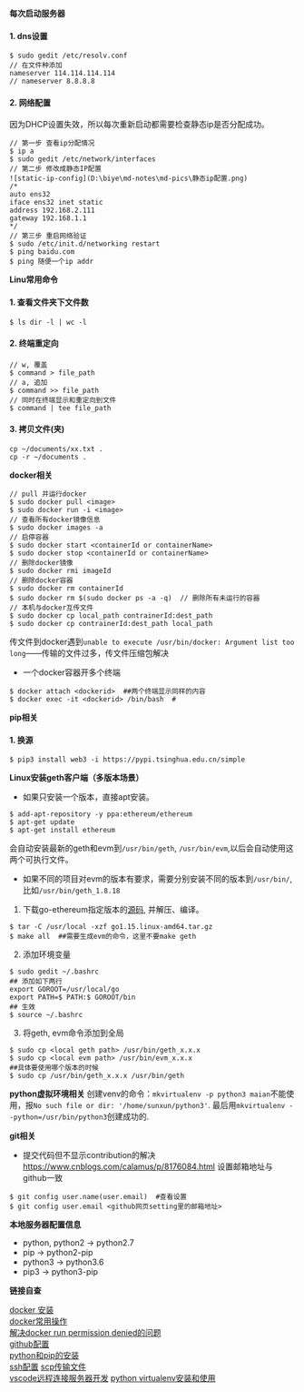 **每次启动服务器**
#### 1. dns设置
```
$ sudo gedit /etc/resolv.conf
// 在文件种添加
nameserver 114.114.114.114
// nameserver 8.8.8.8
```
#### 2. 网络配置
因为DHCP设置失效，所以每次重新启动都需要检查静态ip是否分配成功。
```
// 第一步 查看ip分配情况
$ ip a  
$ sudo gedit /etc/network/interfaces
// 第二步 修改成静态IP配置
![static-ip-config](D:\biye\md-notes\md-pics\静态ip配置.png)
/* 
auto ens32
iface ens32 inet static
address 192.168.2.111
gateway 192.168.1.1
*/
// 第三步 重启网络验证
$ sudo /etc/init.d/networking restart
$ ping baidu.com
$ ping 随便一个ip addr
```

**Linu常用命令**
#### 1. 查看文件夹下文件数
```
$ ls dir -l | wc -l
```
#### 2. 终端重定向
```
// w, 覆盖
$ command > file_path  
// a, 追加
$ command >> file_path
// 同时在终端显示和重定向到文件
$ command | tee file_path
```
#### 3. 拷贝文件(夹)
```
cp ~/documents/xx.txt .
cp -r ~/documents .
```

**docker相关**
```
// pull 并运行docker
$ sudo docker pull <image>
$ sudo docker run -i <image>
// 查看所有docker镜像信息
$ sudo docker images -a
// 启停容器
$ sudo docker start <containerId or containerName>
$ sudo docker stop <containerId or containerName>
// 删除docker镜像
$ sudo docker rmi imageId
// 删除docker容器
$ sudo docker rm containerId
$ sudo docker rm $(sudo docker ps -a -q)  // 删除所有未运行的容器
// 本机与docker互传文件
$ sudo docker cp local_path contrainerId:dest_path                
$ sudo docker cp contrainerId:dest_path local_path
```
传文件到docker遇到`unable to execute /usr/bin/docker: Argument list too long`——传输的文件过多，传文件压缩包解决

- 一个docker容器开多个终端
```shell
$ docker attach <dockerid>  ##两个终端显示同样的内容
$ docker exec -it <dockerid> /bin/bash  # 
```


**pip相关**
#### 1. 换源
```shell
$ pip3 install web3 -i https://pypi.tsinghua.edu.cn/simple
```

**Linux安装geth客户端（多版本场景）**
- 如果只安装一个版本，直接apt安装。
```shell
$ add-apt-repository -y ppa:ethereum/ethereum
$ apt-get update
$ apt-get install ethereum
```
会自动安装最新的geth和evm到`/usr/bin/geth`, `/usr/bin/evm`,以后会自动使用这两个可执行文件。
- 如果不同的项目对evm的版本有要求，需要分别安装不同的版本到`/usr/bin/`, 比如`/usr/bin/geth_1.8.18`  
1. 下载go-ethereum指定版本的[源码](https://github.com/ethereum/go-ethereum/releases), 并解压、编译。
```shell
$ tar -C /usr/local -xzf go1.15.linux-amd64.tar.gz
$ make all  ##需要生成evm的命令，这里不要make geth
```
2. 添加环境变量
```shell
$ sudo gedit ~/.bashrc
## 添加如下两行
export GOROOT=/usr/local/go
export PATH=$ PATH:$ GOROOT/bin
## 生效
$ source ~/.bashrc
```
3. 将geth, evm命令添加到全局
```shell
$ sudo cp <local geth path> /usr/bin/geth_x.x.x
$ sudo cp <local evm path> /usr/bin/evm_x.x.x
##具体要使用哪个版本的时候
$ sudo cp /usr/bin/geth_x.x.x /usr/bin/geth
```

**python虚拟环境相关**
创建venv的命令：`mkvirtualenv -p python3 maian`不能使用，报`No such file or dir: '/home/sunxun/python3'`.
最后用`mkvirtualenv --python=/usr/bin/python3`创建成功的.

**git相关**
- 提交代码但不显示contribution的解决
https://www.cnblogs.com/calamus/p/8176084.html
设置邮箱地址与github一致
```shell
$ git config user.name(user.email)  #查看设置
$ git config user.email <github网页setting里的邮箱地址>
```

**本地服务器配置信息**

- python, python2 -> python2.7
- pip -> python2-pip
- python3 -> python3.6
- pip3 -> python3-pip


**链接自查**

[docker 安装](https://www.cnblogs.com/walker-lin/p/11214127.html)   
[docker常用操作](https://www.cnblogs.com/dwlovelife/p/11520221.html)       
[解决docker run permission denied的问题](https://blog.csdn.net/liangllhahaha/article/details/92077065)  
[github配置](https://www.linuxidc.com/Linux/2018-05/152611.htm)     
[python和pip的安装](http://www.py3study.com/Article/details/id/9434.html)   
[ssh配置](https://blog.csdn.net/future_ai/article/details/81701744)
[scp传输文件](https://www.cnblogs.com/jiangyao/archive/2011/01/26/1945570.html)     
[vscode远程连接服务器开发]()
[python virtualenv安装和使用](https://www.linuxidc.com/Linux/2019-08/160096.htm)
